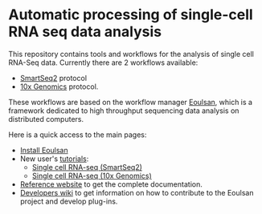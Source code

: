 # Automatic processing of single-cell RNA seq data analysis

This repository contains tools and workflows for the analysis of single cell RNA-Seq data. Currently there are 2 workflows available:
- [SmartSeq2](https://www.nature.com/articles/nmeth.2639) protocol
- [10x Genomics](https://www.ncbi.nlm.nih.gov/pmc/articles/PMC5241818/) protocol.

These workflows are based on the workflow manager [Eoulsan](http://www.outils.genomique.biologie.ens.fr/eoulsan/index.html), which is a framework dedicated to high throughput sequencing data analysis on distributed computers. 

Here is a quick access to the main pages:
- [Install Eoulsan](http://www.outils.genomique.biologie.ens.fr/eoulsan2/installing.html)
- New user's [tutorials](https://github.com/GenomicParisCentre/eoulsan/wiki):
  - [Single cell RNA-seq (SmartSeq2)](https://github.com/GenomicParisCentre/eoulsan/wiki/Smart-Seq2-scRNA-seq-tutorial)
  - [Single cell RNA-seq (10x Genomics)](https://github.com/GenomicParisCentre/eoulsan/wiki/10x-Genomics-scRNA-seq-tutorial)
- [Reference website](http://outils.genomique.biologie.ens.fr/eoulsan/) to get the complete documentation.
- [Developers wiki](https://github.com/GenomicParisCentre/eoulsan/wiki/HomeDeveloper) to get information on how to contribute to the Eoulsan project and develop plug-ins.

